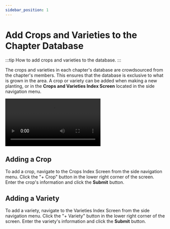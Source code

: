 ```yaml
---
sidebar_position: 1
---
```


# Add Crops and Varieties to the Chapter Database

:::tip How to add crops and varieties to the database.
:::

The crops and varieties in each chapter's database are crowdsourced from the chapter's members.  This ensures that the database is exclusive to what is grown in the area.  A crop or variety can be added when making a new planting, or in the **Crops and Varieties Index Screen** located in the side navigation menu.

<video controls width="300">
  <source src="/img/user-guide/add-crop.mp4"/>
</video>

## Adding a Crop

To add a crop, navigate to the Crops Index Screen from the side navigation menu.  Click the "+ Crop" button in the lower right corner of the screen.  Enter the crop's information and click the **Submit** button. 

## Adding a Variety

To add a variety, navigate to the Varieties Index Screen from the side navigation menu.  Click the "+ Variety" button in the lower right corner of the screen.  Enter the variety's information and click the **Submit** button.
